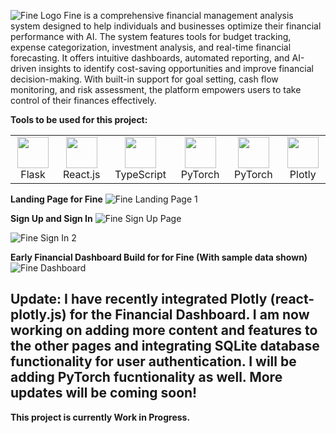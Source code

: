 ![Fine Logo](https://github.com/user-attachments/assets/d65eaa48-93fc-4941-a434-a74f9f707d93)
Fine is a comprehensive financial management analysis system designed to help individuals and businesses optimize their financial performance with AI. The system features tools for budget tracking, expense categorization, investment analysis, and real-time financial forecasting. It offers intuitive dashboards, automated reporting, and AI-driven insights to identify cost-saving opportunities and improve financial decision-making. With built-in support for goal setting, cash flow monitoring, and risk assessment, the platform empowers users to take control of their finances effectively.

**Tools to be used for this project:**
<table>
  <tr>
    <td align="center"><img src="https://cdn.jsdelivr.net/gh/devicons/devicon@latest/icons/flask/flask-original.svg" width="50">Flask</td>
    <td align="center"><img src="https://cdn.jsdelivr.net/gh/devicons/devicon@latest/icons/react/react-original.svg" width="50">React.js</td>
    <td align="center"><img src="https://cdn.jsdelivr.net/gh/devicons/devicon@latest/icons/typescript/typescript-original.svg" width="50">TypeScript</td>
    <td align="center"><img src="https://cdn.jsdelivr.net/gh/devicons/devicon@latest/icons/pytorch/pytorch-original.svg" width="50">PyTorch</td>
    <td align="center"><img src="https://cdn.jsdelivr.net/gh/devicons/devicon@latest/icons/sqlite/sqlite-original.svg" width="50">PyTorch</td>
    <td align="center"><img src="https://cdn.jsdelivr.net/gh/devicons/devicon@latest/icons/plotly/plotly-original.svg" width="50">Plotly</td>
  </tr>
</table>

**Landing Page for Fine**
![Fine Landing Page 1](https://github.com/user-attachments/assets/36d7cdce-e354-4113-b03a-6df69e9411a4)

**Sign Up and Sign In**
![Fine Sign Up Page](https://github.com/user-attachments/assets/0000f288-35ab-4dc8-b3d6-d7f9e5f03056)

![Fine Sign In 2](https://github.com/user-attachments/assets/7455e552-983f-4876-b6c5-8ea8eb25006d)

**Early Financial Dashboard Build for for Fine (With sample data shown)**
![Fine Dashboard](https://github.com/user-attachments/assets/ec29612e-922d-427a-a6e5-c86ed0ade859)

Update: I have recently integrated Plotly (react-plotly.js) for the Financial Dashboard. I am now working on adding more content and features to the other pages and integrating SQLite database functionality for user authentication. I will be adding PyTorch fucntionality as well. More updates will be coming soon!
----------------------------------------------------------------------------
**This project is currently Work in Progress.**
